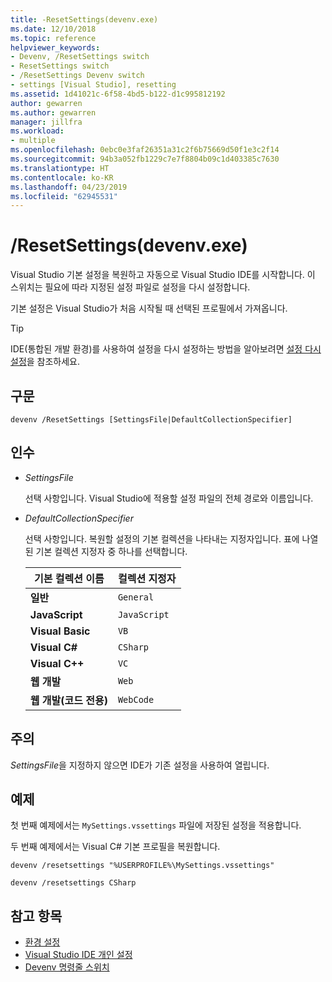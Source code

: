 ```yaml
---
title: -ResetSettings(devenv.exe)
ms.date: 12/10/2018
ms.topic: reference
helpviewer_keywords:
- Devenv, /ResetSettings switch
- ResetSettings switch
- /ResetSettings Devenv switch
- settings [Visual Studio], resetting
ms.assetid: 1d41021c-6f58-4bd5-b122-d1c995812192
author: gewarren
ms.author: gewarren
manager: jillfra
ms.workload:
- multiple
ms.openlocfilehash: 0ebc0e3faf26351a31c2f6b75669d50f1e3c2f14
ms.sourcegitcommit: 94b3a052fb1229c7e7f8804b09c1d403385c7630
ms.translationtype: HT
ms.contentlocale: ko-KR
ms.lasthandoff: 04/23/2019
ms.locfileid: "62945531"
---
```

# <a name="resetsettings-devenvexe"></a>/ResetSettings(devenv.exe)

Visual Studio 기본 설정을 복원하고 자동으로 Visual Studio IDE를 시작합니다. 이 스위치는 필요에 따라 지정된 설정 파일로 설정을 다시 설정합니다.

기본 설정은 Visual Studio가 처음 시작될 때 선택된 프로필에서 가져옵니다.

> [!TIP]
> IDE(통합된 개발 환경)를 사용하여 설정을 다시 설정하는 방법을 알아보려면 [설정 다시 설정](../environment-settings.md#reset-settings)을 참조하세요.

## <a name="syntax"></a>구문

```shell
devenv /ResetSettings [SettingsFile|DefaultCollectionSpecifier]
```

## <a name="arguments"></a>인수

- *SettingsFile*

  선택 사항입니다. Visual Studio에 적용할 설정 파일의 전체 경로와 이름입니다.

- *DefaultCollectionSpecifier*

  선택 사항입니다. 복원할 설정의 기본 컬렉션을 나타내는 지정자입니다. 표에 나열된 기본 컬렉션 지정자 중 하나를 선택합니다.

  | 기본 컬렉션 이름 | 컬렉션 지정자 |
  | --- | --- |
  | **일반** | `General` |
  | **JavaScript** | `JavaScript` |
  | **Visual Basic** | `VB` |
  | **Visual C#** | `CSharp` |
  | **Visual C++** | `VC` |
  | **웹 개발** | `Web` |
  | **웹 개발(코드 전용)** | `WebCode` |

## <a name="remarks"></a>주의

*SettingsFile*을 지정하지 않으면 IDE가 기존 설정을 사용하여 열립니다.

## <a name="example"></a>예제

첫 번째 예제에서는 `MySettings.vssettings` 파일에 저장된 설정을 적용합니다.

두 번째 예제에서는 Visual C# 기본 프로필을 복원합니다.

```shell
devenv /resetsettings "%USERPROFILE%\MySettings.vssettings"

devenv /resetsettings CSharp
```

## <a name="see-also"></a>참고 항목

- [환경 설정](../environment-settings.md)
- [Visual Studio IDE 개인 설정](../../ide/personalizing-the-visual-studio-ide.md)
- [Devenv 명령줄 스위치](../../ide/reference/devenv-command-line-switches.md)